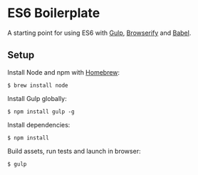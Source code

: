 # ES6 Boilerplate

A starting point for using ES6 with [Gulp](http://gulpjs.com/), [Browserify](http://browserify.org/) and [Babel](http://babeljs.io/).

## Setup

Install Node and npm with [Homebrew](http://brew.sh/):

```
$ brew install node
```

Install Gulp globally:

```
$ npm install gulp -g
```

Install dependencies:

```
$ npm install
```

Build assets, run tests and launch in browser:

```
$ gulp
```

